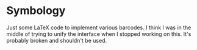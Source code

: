 # Symbology

Just some LaTeX code to implement various barcodes. I think I was in the middle of trying to unify the interface when I stopped working on this. It's probably broken and shouldn't be used.
